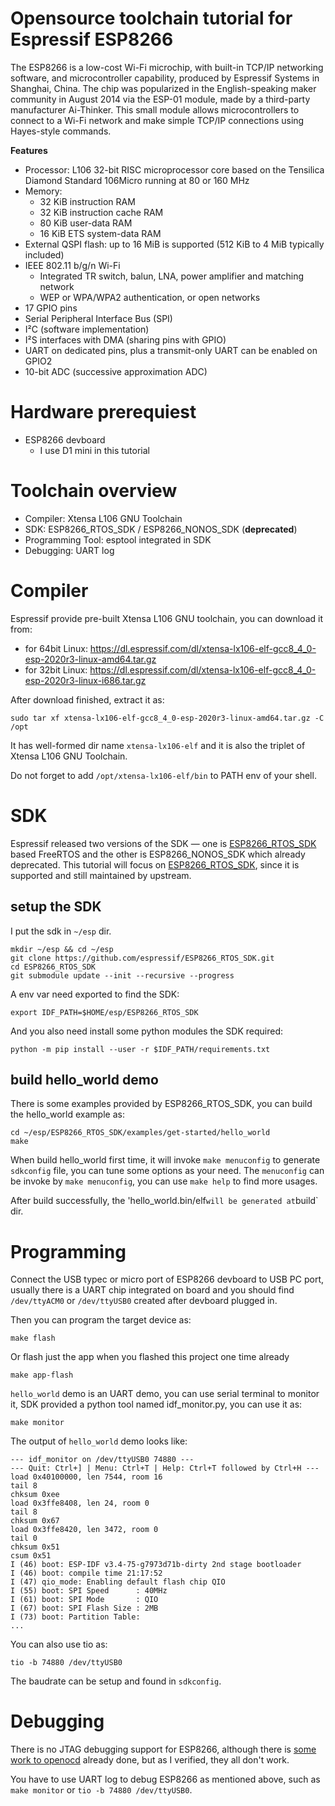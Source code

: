 # Opensource toolchain tutorial for Espressif ESP8266

The ESP8266 is a low-cost Wi-Fi microchip, with built-in TCP/IP networking software, and microcontroller capability, produced by Espressif Systems in Shanghai, China. The chip was popularized in the English-speaking maker community in August 2014 via the ESP-01 module, made by a third-party manufacturer Ai-Thinker. This small module allows microcontrollers to connect to a Wi-Fi network and make simple TCP/IP connections using Hayes-style commands. 

**Features**

- Processor: L106 32-bit RISC microprocessor core based on the Tensilica Diamond Standard 106Micro running at 80 or 160 MHz
- Memory:
  + 32 KiB instruction RAM
  + 32 KiB instruction cache RAM
  + 80 KiB user-data RAM
  + 16 KiB ETS system-data RAM
- External QSPI flash: up to 16 MiB is supported (512 KiB to 4 MiB typically included)
- IEEE 802.11 b/g/n Wi-Fi
  + Integrated TR switch, balun, LNA, power amplifier and matching network
  + WEP or WPA/WPA2 authentication, or open networks
- 17 GPIO pins
- Serial Peripheral Interface Bus (SPI)
- I²C (software implementation)
- I²S interfaces with DMA (sharing pins with GPIO)
- UART on dedicated pins, plus a transmit-only UART can be enabled on GPIO2
- 10-bit ADC (successive approximation ADC)

# Hardware prerequiest
- ESP8266 devboard
  + I use D1 mini in this tutorial

# Toolchain overview
- Compiler: Xtensa L106 GNU Toolchain
- SDK: ESP8266_RTOS_SDK / ESP8266_NONOS_SDK (**deprecated**)
- Programming Tool: esptool integrated in SDK
- Debugging: UART log

# Compiler

Espressif provide pre-built Xtensa L106 GNU toolchain, you can download it from:
- for 64bit Linux: https://dl.espressif.com/dl/xtensa-lx106-elf-gcc8_4_0-esp-2020r3-linux-amd64.tar.gz
- for 32bit Linux: https://dl.espressif.com/dl/xtensa-lx106-elf-gcc8_4_0-esp-2020r3-linux-i686.tar.gz

After download finished, extract it as:
```
sudo tar xf xtensa-lx106-elf-gcc8_4_0-esp-2020r3-linux-amd64.tar.gz -C /opt
```

It has well-formed dir name `xtensa-lx106-elf` and it is also the triplet of Xtensa L106 GNU Toolchain.

Do not forget to add `/opt/xtensa-lx106-elf/bin` to PATH env of your shell.


# SDK
Espressif released two versions of the SDK — one is [ESP8266_RTOS_SDK](https://github.com/espressif/ESP8266_RTOS_SDK) based FreeRTOS and the other is ESP8266_NONOS_SDK which already deprecated. This tutorial will focus on [ESP8266_RTOS_SDK](https://github.com/espressif/ESP8266_RTOS_SDK), since it is supported and still maintained by upstream.

## setup the SDK

I put the sdk in `~/esp` dir.
```
mkdir ~/esp && cd ~/esp
git clone https://github.com/espressif/ESP8266_RTOS_SDK.git
cd ESP8266_RTOS_SDK
git submodule update --init --recursive --progress
```

A env var need exported to find the SDK:
```
export IDF_PATH=$HOME/esp/ESP8266_RTOS_SDK
```
And you also need install some python modules the SDK required:
```
python -m pip install --user -r $IDF_PATH/requirements.txt
```

## build hello_world demo
There is some examples provided by ESP8266_RTOS_SDK, you can build the hello_world example as:
```
cd ~/esp/ESP8266_RTOS_SDK/examples/get-started/hello_world
make
```

When build hello_world first time, it will invoke `make menuconfig` to generate `sdkconfig` file, you can tune some options as your need. The `menuconfig` can be invoke by `make menuconfig`, you can use `make help` to find more usages.

After build successfully, the 'hello_world.bin/elf` will be generated at `build` dir.

# Programming

Connect the USB typec or micro port of ESP8266 devboard to USB PC port, usually there is a UART chip integrated on board and you should find `/dev/ttyACM0` or `/dev/ttyUSB0` created after devboard plugged in.

Then you can program the target device as:
```
make flash
```
Or flash just the app when you flashed this project one time already
```
make app-flash
```

`hello_world` demo is an UART demo, you can use serial terminal to monitor it, SDK provided a python tool named idf_monitor.py, you can use it as:
```
make monitor
```

The output of `hello_world` demo looks like:
```
--- idf_monitor on /dev/ttyUSB0 74880 ---
--- Quit: Ctrl+] | Menu: Ctrl+T | Help: Ctrl+T followed by Ctrl+H ---
load 0x40100000, len 7544, room 16
tail 8
chksum 0xee
load 0x3ffe8408, len 24, room 0
tail 8
chksum 0x67
load 0x3ffe8420, len 3472, room 0
tail 0
chksum 0x51
csum 0x51
I (46) boot: ESP-IDF v3.4-75-g7973d71b-dirty 2nd stage bootloader
I (46) boot: compile time 21:17:52
I (47) qio_mode: Enabling default flash chip QIO
I (55) boot: SPI Speed      : 40MHz
I (61) boot: SPI Mode       : QIO
I (67) boot: SPI Flash Size : 2MB
I (73) boot: Partition Table:
...
```

You can also use tio as:
```
tio -b 74880 /dev/ttyUSB0
```

The baudrate can be setup and found in `sdkconfig`.


# Debugging

There is no JTAG debugging support for ESP8266, although there is [some work to openocd](https://www.esp8266.com/viewtopic.php?f=9&t=1871) already done, but as I verified, they all don't work.

You have to use UART log to debug ESP8266 as mentioned above, such as `make monitor` or `tio -b 74880 /dev/ttyUSB0`.



